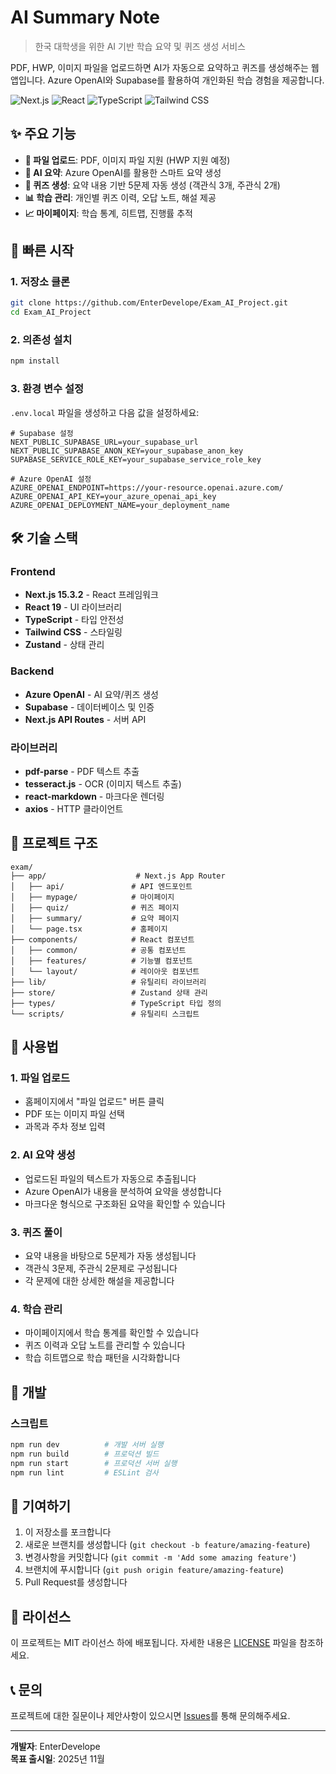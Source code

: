 # AI Summary Note

> 한국 대학생을 위한 AI 기반 학습 요약 및 퀴즈 생성 서비스

PDF, HWP, 이미지 파일을 업로드하면 AI가 자동으로 요약하고 퀴즈를 생성해주는 웹앱입니다. Azure OpenAI와 Supabase를 활용하여 개인화된 학습 경험을 제공합니다.

![Next.js](https://img.shields.io/badge/Next.js-15.3.2-black)
![React](https://img.shields.io/badge/React-19-blue)
![TypeScript](https://img.shields.io/badge/TypeScript-5-blue)
![Tailwind CSS](https://img.shields.io/badge/Tailwind_CSS-3.4.3-38B2AC)

## ✨ 주요 기능

- **📄 파일 업로드**: PDF, 이미지 파일 지원 (HWP 지원 예정)
- **🤖 AI 요약**: Azure OpenAI를 활용한 스마트 요약 생성
- **📝 퀴즈 생성**: 요약 내용 기반 5문제 자동 생성 (객관식 3개, 주관식 2개)
- **📊 학습 관리**: 개인별 퀴즈 이력, 오답 노트, 해설 제공
- **📈 마이페이지**: 학습 통계, 히트맵, 진행률 추적

## 🚀 빠른 시작

### 1. 저장소 클론

```bash
git clone https://github.com/EnterDevelope/Exam_AI_Project.git
cd Exam_AI_Project
```

### 2. 의존성 설치

```bash
npm install
```

### 3. 환경 변수 설정

`.env.local` 파일을 생성하고 다음 값을 설정하세요:

```env
# Supabase 설정
NEXT_PUBLIC_SUPABASE_URL=your_supabase_url
NEXT_PUBLIC_SUPABASE_ANON_KEY=your_supabase_anon_key
SUPABASE_SERVICE_ROLE_KEY=your_supabase_service_role_key

# Azure OpenAI 설정
AZURE_OPENAI_ENDPOINT=https://your-resource.openai.azure.com/
AZURE_OPENAI_API_KEY=your_azure_openai_api_key
AZURE_OPENAI_DEPLOYMENT_NAME=your_deployment_name
```

## 🛠️ 기술 스택

### Frontend

- **Next.js 15.3.2** - React 프레임워크
- **React 19** - UI 라이브러리
- **TypeScript** - 타입 안전성
- **Tailwind CSS** - 스타일링
- **Zustand** - 상태 관리

### Backend

- **Azure OpenAI** - AI 요약/퀴즈 생성
- **Supabase** - 데이터베이스 및 인증
- **Next.js API Routes** - 서버 API

### 라이브러리

- **pdf-parse** - PDF 텍스트 추출
- **tesseract.js** - OCR (이미지 텍스트 추출)
- **react-markdown** - 마크다운 렌더링
- **axios** - HTTP 클라이언트

## 📁 프로젝트 구조

```
exam/
├── app/                    # Next.js App Router
│   ├── api/               # API 엔드포인트
│   ├── mypage/            # 마이페이지
│   ├── quiz/              # 퀴즈 페이지
│   ├── summary/           # 요약 페이지
│   └── page.tsx           # 홈페이지
├── components/            # React 컴포넌트
│   ├── common/            # 공통 컴포넌트
│   ├── features/          # 기능별 컴포넌트
│   └── layout/            # 레이아웃 컴포넌트
├── lib/                   # 유틸리티 라이브러리
├── store/                 # Zustand 상태 관리
├── types/                 # TypeScript 타입 정의
└── scripts/               # 유틸리티 스크립트
```

## 🎯 사용법

### 1. 파일 업로드

- 홈페이지에서 "파일 업로드" 버튼 클릭
- PDF 또는 이미지 파일 선택
- 과목과 주차 정보 입력

### 2. AI 요약 생성

- 업로드된 파일의 텍스트가 자동으로 추출됩니다
- Azure OpenAI가 내용을 분석하여 요약을 생성합니다
- 마크다운 형식으로 구조화된 요약을 확인할 수 있습니다

### 3. 퀴즈 풀이

- 요약 내용을 바탕으로 5문제가 자동 생성됩니다
- 객관식 3문제, 주관식 2문제로 구성됩니다
- 각 문제에 대한 상세한 해설을 제공합니다

### 4. 학습 관리

- 마이페이지에서 학습 통계를 확인할 수 있습니다
- 퀴즈 이력과 오답 노트를 관리할 수 있습니다
- 학습 히트맵으로 학습 패턴을 시각화합니다

## 🔧 개발

### 스크립트

```bash
npm run dev          # 개발 서버 실행
npm run build        # 프로덕션 빌드
npm run start        # 프로덕션 서버 실행
npm run lint         # ESLint 검사
```

## 🤝 기여하기

1. 이 저장소를 포크합니다
2. 새로운 브랜치를 생성합니다 (`git checkout -b feature/amazing-feature`)
3. 변경사항을 커밋합니다 (`git commit -m 'Add some amazing feature'`)
4. 브랜치에 푸시합니다 (`git push origin feature/amazing-feature`)
5. Pull Request를 생성합니다

## 📝 라이선스

이 프로젝트는 MIT 라이선스 하에 배포됩니다. 자세한 내용은 [LICENSE](LICENSE) 파일을 참조하세요.

## 📞 문의

프로젝트에 대한 질문이나 제안사항이 있으시면 [Issues](https://github.com/EnterDevelope/Exam_AI_Project/issues)를 통해 문의해주세요.

---

**개발자**: EnterDevelope  
**목표 출시일**: 2025년 11월
